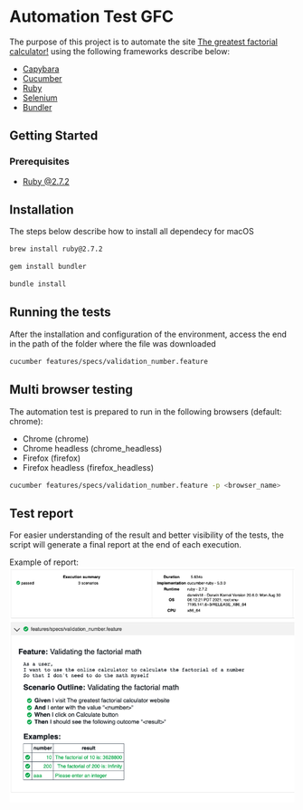 # Automation Test GFC
The purpose of this project is to automate the site [The greatest factorial calculator!](http://qainterview.pythonanywhere.com/) using the following frameworks describe below: 

-  [Capybara](https://github.com/teamcapybara/capybara)
-  [Cucumber](https://cucumber.io/)
-  [Ruby](https://www.ruby-lang.org/en/)
-  [Selenium](https://www.selenium.dev/)
-  [Bundler](https://bundler.io/)

## Getting Started
### Prerequisites

- [Ruby @2.7.2](https://www.ruby-lang.org/en/news/2020/10/02/ruby-2-7-2-released/)

## Installation
The steps below describe how to install all dependecy for macOS

```bash
brew install ruby@2.7.2
```

```bash
gem install bundler
```

```bash
bundle install
```

## Running the tests
After the installation and configuration of the environment, access the end in the path of the folder where the file was downloaded

```bash
cucumber features/specs/validation_number.feature
```

## Multi browser testing
The automation test is prepared to run in the following browsers (default: chrome):

- Chrome (chrome)
- Chrome headless (chrome_headless)
- Firefox (firefox)
- Firefox headless (firefox_headless)

```bash
cucumber features/specs/validation_number.feature -p <browser_name>
```

## Test report

For easier understanding of the result and better visibility of the tests, the script will generate a final report at the end of each execution.

Example of report:
![Test Report](test_report.png)

